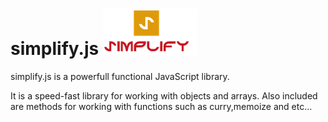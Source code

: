# simplify.js                 ![alt text](logo.png)
simplify.js is a powerfull functional JavaScript library.

It is a speed-fast library for working with objects and arrays.
Also included are methods for working with functions such as curry,memoize and etc...





